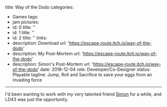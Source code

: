 title: Way of the Dodo
categories:
  - Games
tags:
  - jam
pictures:
  - id: 0
    title: ''
  - id: 1
    title: ''
  - id: 2
    title: ''
links:
  - description: Download
    url: 'https://escape-route.itch.io/way-of-the-dodo'
  - description: My Post-Mortem
    url: 'https://escape-route.itch.io/way-of-the-dodo'
  - description: Simon's Post-Mortem
    url: 'https://escape-route.itch.io/way-of-the-dodo'
date: 2018-12-04
role: Developer/Co-Designer
status: Playable
tagline: Jump, Roll and Sacrifice to save your eggs from an invading force
---

I'd been wanting to work with my very talented friend [Simon](http://twitter.com/pilchardgames) for a while, and LD43 was just the opportunity.


